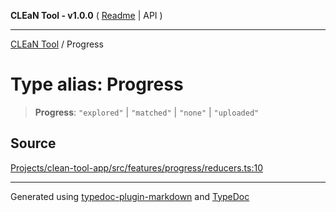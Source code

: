 **CLEaN Tool - v1.0.0** ( [Readme](../README.md) \| API )

***

[CLEaN Tool](../exports.md) / Progress

# Type alias: Progress

> **Progress**: `"explored"` \| `"matched"` \| `"none"` \| `"uploaded"`

## Source

[Projects/clean-tool-app/src/features/progress/reducers.ts:10](https://github.com/yuckyh/clean-tool-app/)

***

Generated using [typedoc-plugin-markdown](https://www.npmjs.com/package/typedoc-plugin-markdown) and [TypeDoc](https://typedoc.org/)
